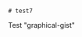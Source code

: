                                                                                                                                                                                                   # test7
Test "graphical-gist"
